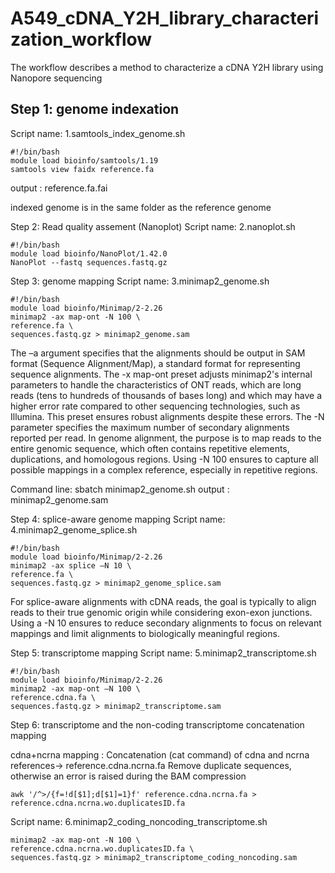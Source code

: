 # A549_cDNA_Y2H_library_characterization_workflow
The workflow describes a method to characterize a cDNA Y2H library using Nanopore sequencing


## Step 1: genome indexation

Script name: 1.samtools_index_genome.sh
```shell
#!/bin/bash
module load bioinfo/samtools/1.19
samtools view faidx reference.fa
```

output : reference.fa.fai

indexed genome is in the same folder as the reference genome

Step 2: Read quality assement (Nanoplot) 
Script name: 2.nanoplot.sh
```
#!/bin/bash
module load bioinfo/NanoPlot/1.42.0
NanoPlot --fastq sequences.fastq.gz
```

Step 3: genome mapping
Script name: 3.minimap2_genome.sh
```
#!/bin/bash
module load bioinfo/Minimap/2-2.26
minimap2 -ax map-ont -N 100 \
reference.fa \
sequences.fastq.gz > minimap2_genome.sam
```
The –a argument specifies that the alignments should be output in SAM format (Sequence Alignment/Map), a standard format for representing sequence alignments. 
The -x map-ont preset adjusts minimap2's internal parameters to handle the characteristics of ONT reads, which are long reads (tens to hundreds of thousands of bases long) and which may have a higher error rate compared to other sequencing technologies, such as Illumina. This preset ensures robust alignments despite these errors. 
The -N parameter specifies the maximum number of secondary alignments reported per read. In genome alignment, the purpose is to map reads to the entire genomic sequence, which often contains repetitive elements, duplications, and homologous regions. Using -N 100 ensures to capture all possible mappings in a complex reference, especially in repetitive regions.

Command line:
sbatch minimap2_genome.sh
output : minimap2_genome.sam


Step 4: splice-aware genome mapping
Script name: 4.minimap2_genome_splice.sh
```
#!/bin/bash
module load bioinfo/Minimap/2-2.26
minimap2 -ax splice –N 10 \
reference.fa \
sequences.fastq.gz > minimap2_genome_splice.sam
```
For splice-aware alignments with cDNA reads, the goal is typically to align reads to their true genomic origin while considering exon-exon junctions. Using a -N 10 ensures to reduce secondary alignments to focus on relevant mappings and limit alignments to biologically meaningful regions. 


Step 5: transcriptome mapping
Script name: 5.minimap2_transcriptome.sh
```
#!/bin/bash
module load bioinfo/Minimap/2-2.26
minimap2 -ax map-ont –N 100 \
reference.cdna.fa \ 
sequences.fastq.gz > minimap2_transcriptome.sam
```

Step 6: transcriptome and the non-coding transcriptome concatenation mapping

cdna+ncrna mapping : 
Concatenation (cat command) of cdna and ncrna references-> reference.cdna.ncrna.fa
Remove duplicate sequences, otherwise an error is raised during the BAM compression
```
awk '/^>/{f=!d[$1];d[$1]=1}f' reference.cdna.ncrna.fa > reference.cdna.ncrna.wo.duplicatesID.fa
```
Script name: 6.minimap2_coding_noncoding_transcriptome.sh
```
minimap2 -ax map-ont -N 100 \
reference.cdna.ncrna.wo.duplicatesID.fa \
sequences.fastq.gz > minimap2_transcriptome_coding_noncoding.sam
```